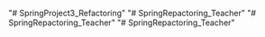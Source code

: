 "# SpringProject3_Refactoring" 
"# SpringRepactoring_Teacher" 
"# SpringRepactoring_Teacher" 
"# SpringRepactoring_Teacher" 
